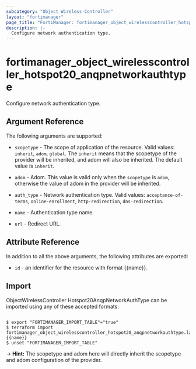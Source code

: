```yaml
---
subcategory: "Object Wireless-Controller"
layout: "fortimanager"
page_title: "FortiManager: fortimanager_object_wirelesscontroller_hotspot20_anqpnetworkauthtype"
description: |-
  Configure network authentication type.
---
```


# fortimanager_object_wirelesscontroller_hotspot20_anqpnetworkauthtype
Configure network authentication type.

## Argument Reference


The following arguments are supported:

* `scopetype` - The scope of application of the resource. Valid values: `inherit`, `adom`, `global`. The `inherit` means that the scopetype of the provider will be inherited, and adom will also be inherited. The default value is `inherit`.
* `adom` - Adom. This value is valid only when the `scopetype` is `adom`, otherwise the value of adom in the provider will be inherited.

* `auth_type` - Network authentication type. Valid values: `acceptance-of-terms`, `online-enrollment`, `http-redirection`, `dns-redirection`.

* `name` - Authentication type name.
* `url` - Redirect URL.


## Attribute Reference

In addition to all the above arguments, the following attributes are exported:
* `id` - an identifier for the resource with format {{name}}.

## Import

ObjectWirelessController Hotspot20AnqpNetworkAuthType can be imported using any of these accepted formats:
```

$ export "FORTIMANAGER_IMPORT_TABLE"="true"
$ terraform import fortimanager_object_wirelesscontroller_hotspot20_anqpnetworkauthtype.labelname {{name}}
$ unset "FORTIMANAGER_IMPORT_TABLE"
```
-> **Hint:** The scopetype and adom here will directly inherit the scopetype and adom configuration of the provider.
